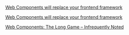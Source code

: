 [Web Components will replace your frontend framework](https://blog.usejournal.com/web-components-will-replace-your-frontend-framework-3b17a580831c)

[Web Components will replace your frontend framework](https://blog.usejournal.com/web-components-will-replace-your-frontend-framework-3b17a580831c)

[Web Components: The Long Game – Infrequently Noted](https://infrequently.org/2017/10/web-components-the-long-game/)
